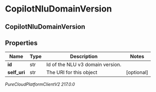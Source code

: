 # CopilotNluDomainVersion

## CopilotNluDomainVersion

## Properties

|Name | Type | Description | Notes|
|------------ | ------------- | ------------- | -------------|
| **id** | str | Id of the NLU v3 domain version. | |
| **self_uri** | str | The URI for this object | [optional] |



_PureCloudPlatformClientV2 217.0.0_
